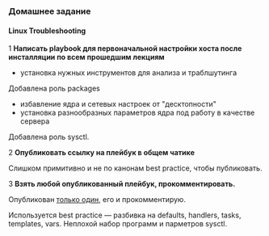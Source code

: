### Домашнее задание
#### Linux Troubleshooting

1 **Написать playbook для первоначальной настройки хоста после инсталляции по всем прошедшим лекциям**  

- установка нужных инструментов для анализа и траблшутинга

Добавлена роль packages

- избавление ядра и сетевых настроек от "десктопности"
- установка разнообразных параметров ядра под работу в качестве сервера

Добавлена роль sysctl.


2 **Опубликовать ссылку на плейбук в общем чатике**  

Слишком примитивно и не по канонам best practiсe, чтобы публиковать.

3 **Взять любой опубликованный плейбук, прокомментировать.**  

Опубликован [только один](https://github.com/lalbrekht/Linux-OTUS/tree/master/3.Admins/18.Performance_%26_Tuning/HW), его и прокомментирую.


Используется best practice — разбивка на defaults, handlers, tasks, templates, vars.
Неплохой набор программ и парметров sysctl.
